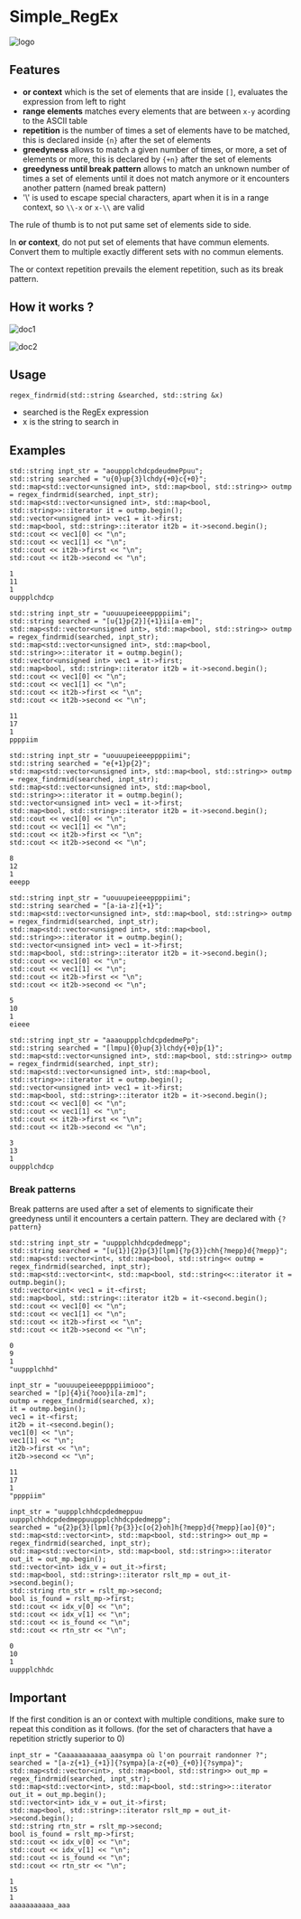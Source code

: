 # Simple_RegEx

![logo](logo.jpg)

## Features

- **or context** which is the set of elements that are inside `[]`, evaluates the expression from left to right 
- **range elements** matches every elements that are between `x-y` acording to the ASCII table
- **repetition** is the number of times a set of elements have to be matched, this is declared inside `{n}` after the set of elements
- **greedyness** allows to match a given number of times, or more, a set of elements or more, this is declared by `{+n}` after the set of elements
- **greedyness until break pattern** allows to match an unknown number of times a set of elements until it does not match anymore or it encounters another pattern (named break pattern)
- '\\' is used to escape special characters, apart when it is in a range context, so `\\-x` or `x-\\` are valid

The rule of thumb is to not put same set of elements side to side.

In **or context**, do not put set of elements that have commun elements. Convert them to multiple exactly different sets with no commun elements.

The or context repetition prevails the element repetition, such as its break pattern.

## How it works ?

![doc1](doc1.jpg)

![doc2](doc2.jpg)

## Usage

`regex_findrmid(std::string &searched, std::string &x)`

- searched is the RegEx expression
- x is the string to search in

## Examples

```
std::string inpt_str = "aouppplchdcpdeudmePpuu";
std::string searched = "u{0}up{3}lchdy{+0}c{+0}";
std::map<std::vector<unsigned int>, std::map<bool, std::string>> outmp = regex_findrmid(searched, inpt_str);
std::map<std::vector<unsigned int>, std::map<bool, std::string>>::iterator it = outmp.begin();
std::vector<unsigned int> vec1 = it->first;
std::map<bool, std::string>::iterator it2b = it->second.begin();
std::cout << vec1[0] << "\n";
std::cout << vec1[1] << "\n";
std::cout << it2b->first << "\n";
std::cout << it2b->second << "\n";
```

```
1
11
1
ouppplchdcp
```

```
std::string inpt_str = "uouuupeieeeppppiimi";
std::string searched = "[u{1}p{2}]{+1}ii[a-em]";
std::map<std::vector<unsigned int>, std::map<bool, std::string>> outmp = regex_findrmid(searched, inpt_str);
std::map<std::vector<unsigned int>, std::map<bool, std::string>>::iterator it = outmp.begin();
std::vector<unsigned int> vec1 = it->first;
std::map<bool, std::string>::iterator it2b = it->second.begin();
std::cout << vec1[0] << "\n";
std::cout << vec1[1] << "\n";
std::cout << it2b->first << "\n";
std::cout << it2b->second << "\n";
```

```
11
17
1
ppppiim
```

```
std::string inpt_str = "uouuupeieeeppppiimi";
std::string searched = "e{+1}p{2}";
std::map<std::vector<unsigned int>, std::map<bool, std::string>> outmp = regex_findrmid(searched, inpt_str);
std::map<std::vector<unsigned int>, std::map<bool, std::string>>::iterator it = outmp.begin();
std::vector<unsigned int> vec1 = it->first;
std::map<bool, std::string>::iterator it2b = it->second.begin();
std::cout << vec1[0] << "\n";
std::cout << vec1[1] << "\n";
std::cout << it2b->first << "\n";
std::cout << it2b->second << "\n";
```

```
8
12
1
eeepp
```

```
std::string inpt_str = "uouuupeieeeppppiimi";
std::string searched = "[a-ia-z]{+1}";
std::map<std::vector<unsigned int>, std::map<bool, std::string>> outmp = regex_findrmid(searched, inpt_str);
std::map<std::vector<unsigned int>, std::map<bool, std::string>>::iterator it = outmp.begin();
std::vector<unsigned int> vec1 = it->first;
std::map<bool, std::string>::iterator it2b = it->second.begin();
std::cout << vec1[0] << "\n";
std::cout << vec1[1] << "\n";
std::cout << it2b->first << "\n";
std::cout << it2b->second << "\n";
```

```
5
10
1
eieee
```

```
std::string inpt_str = "aaaouppplchdcpdedmePp";
std::string searched = "[lmpu]{0}up{3}lchdy{+0}p{1}";
std::map<std::vector<unsigned int>, std::map<bool, std::string>> outmp = regex_findrmid(searched, inpt_str);
std::map<std::vector<unsigned int>, std::map<bool, std::string>>::iterator it = outmp.begin();
std::vector<unsigned int> vec1 = it->first;
std::map<bool, std::string>::iterator it2b = it->second.begin();
std::cout << vec1[0] << "\n";
std::cout << vec1[1] << "\n";
std::cout << it2b->first << "\n";
std::cout << it2b->second << "\n";
```

```
3
13
1
ouppplchdcp
```

### Break patterns

Break patterns are used after a set of elements to significate their greedyness until it encounters a certain pattern. They are declared with `{?pattern}`

```
std::string inpt_str = "uuppplchhdcpdedmepp";
std::string searched = "[u{1}]{2}p{3}[lpm]{?p{3}}chh{?mepp}d{?mepp}";
std::map<std::vector<int<, std::map<bool, std::string<< outmp = regex_findrmid(searched, inpt_str);
std::map<std::vector<int<, std::map<bool, std::string<<::iterator it = outmp.begin();
std::vector<int< vec1 = it-<first;
std::map<bool, std::string<::iterator it2b = it-<second.begin();
std::cout << vec1[0] << "\n";
std::cout << vec1[1] << "\n";
std::cout << it2b->first << "\n";
std::cout << it2b->second << "\n";
```

```
0
9
1
"uuppplchhd"
```

```
inpt_str = "uouuupeieeeppppiimiooo";
searched = "[p]{4}i{?ooo}i[a-zm]";
outmp = regex_findrmid(searched, x);
it = outmp.begin();
vec1 = it-<first;
it2b = it-<second.begin();
vec1[0] << "\n";
vec1[1] << "\n";
it2b->first << "\n";
it2b->second << "\n";
```

```
11
17
1
"ppppiim"
```

```
inpt_str = "uuppplchhdcpdedmeppuu uuppplchhdcpdedmeppuuppplchhdcpdedmepp";
searched = "u{2}p{3}[lpm]{?p{3}}c[o{2}oh]h{?mepp}d{?mepp}[ao]{0}";
std::map<std::vector<int>, std::map<bool, std::string>> out_mp = regex_findrmid(searched, inpt_str);
std::map<std::vector<int>, std::map<bool, std::string>>::iterator out_it = out_mp.begin();
std::vector<int> idx_v = out_it->first;
std::map<bool, std::string>::iterator rslt_mp = out_it->second.begin();
std::string rtn_str = rslt_mp->second;
bool is_found = rslt_mp->first;
std::cout << idx_v[0] << "\n";
std::cout << idx_v[1] << "\n";
std::cout << is_found << "\n";
std::cout << rtn_str << "\n";
```

```
0
10
1
uuppplchhdc
```

## Important 

If the first condition is an or context with multiple conditions, make sure to repeat this condition as it follows. (for the set of characters that have a repetition strictly superior to 0)

```
inpt_str = "Caaaaaaaaaaa_aaasympa où l'on pourrait randonner ?";
searched = "[a-z{+1}_{+1}]{?sympa}[a-z{+0}_{+0}]{?sympa}";
std::map<std::vector<int>, std::map<bool, std::string>> out_mp = regex_findrmid(searched, inpt_str);
std::map<std::vector<int>, std::map<bool, std::string>>::iterator out_it = out_mp.begin();
std::vector<int> idx_v = out_it->first;
std::map<bool, std::string>::iterator rslt_mp = out_it->second.begin();
std::string rtn_str = rslt_mp->second;
bool is_found = rslt_mp->first;
std::cout << idx_v[0] << "\n";
std::cout << idx_v[1] << "\n";
std::cout << is_found << "\n";
std::cout << rtn_str << "\n";
```

```
1
15
1
aaaaaaaaaaa_aaa
```


